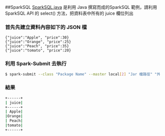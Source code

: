 ##SparkSQL
[SparkSQL.java](https://github.com/imac-cloud/NFU-spark-training/blob/master/examples/SparkSQL/SparkSQL/SparkSQL.java) 是利用 Java 撰寫而成的SparkSQL 範例，請利用SparkSQL API 的 select() 方法，把資料表中所有的 juice 欄位列出

### 首先先建立資料內容如下的 JSON 檔

```
{"juice":"Apple", "price":30}
{"juice":"Orange", "price":25}
{"juice":"Peach", "price":35}
{"juice":"tomato", "price":20}
```

### 利用 Spark-Submit 去執行

```sh
$ spark-submit --class "Package Name" --master local[2] "Jar 檔路徑" "外部資料路徑"
```

### 結果

```sh
+------+
| juice|
+------+
| Apple|
|Orange|
| Peach|
|tomato|
+------+
```


